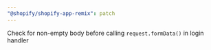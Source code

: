 ```yaml
---
"@shopify/shopify-app-remix": patch
---
```


Check for non-empty body before calling `request.formData()` in login handler
